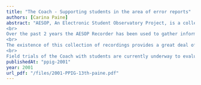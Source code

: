 ```yaml
---
title: "The Coach - Supporting students in the area of error reports"
authors: [Carina Paine]
abstract: "AESOP, An Electronic Student Observatory Project, is a collection of computer-based data collection and analysis tools for instruction and research in Computer Science education. AESOP is based on a system for recording, replaying and analysing user actions in LearningWorks, a Smalltalk programming environment for distance education students.
<br>
Over the past 2 years the AESOP Recorder has been used to gather information from students studying object-oriented programming to investigate how students learn to program (in Smalltalk) and to develop software tools to help the teaching and learning process.
<br>
The existence of this collection of recordings provides a great deal of information about the kinds of errors that students make and how students go about solving problems for themselves. The recordings provide a substantial wealth of data that can be exploited by a suitable software tool. This paper introduces the AESOP Coach - a software tool which utilises this information to provide additional help to students, particularly in the area of error reporting and error diagnostics.
<br>
Field trials of the Coach with students are currently underway to evaluate both the usability and usefulness of the tool and this paper discusses the nature of the trials and emergent issues."
publishedAt: "ppig-2001"
year: 2001
url_pdf: "/files/2001-PPIG-13th-paine.pdf"
---
```

